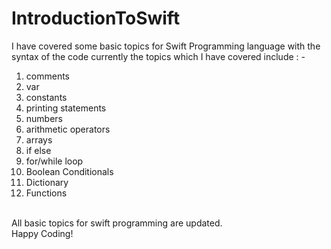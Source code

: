 # IntroductionToSwift
I have covered some basic topics for Swift Programming language with the syntax of the code 
currently the topics which I have covered include : - <br/>
1. comments<br/>
2. var<br/>
3. constants<br/>
4. printing statements<br/>
5. numbers<br/>
6. arithmetic operators<br/>
7. arrays<br/>
8. if else<br/>
9. for/while loop
10. Boolean Conditionals
11. Dictionary
12. Functions
<br/>
All basic topics for swift programming are updated.<br/> Happy Coding!
